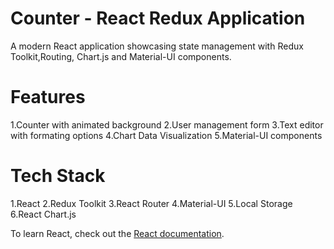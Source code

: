 # Counter - React Redux Application

A modern React application showcasing state management with Redux Toolkit,Routing, Chart.js and Material-UI components.

# Features

1.Counter with animated background
2.User management form
3.Text editor with formating options
4.Chart Data Visualization
5.Material-UI components

# Tech Stack
1.React
2.Redux Toolkit
3.React Router
4.Material-UI
5.Local Storage
6.React Chart.js



To learn React, check out the [React documentation](https://reactjs.org/).
